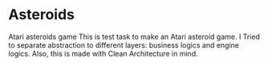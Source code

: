 # Asteroids
Atari asteroids game
This is test task to make an Atari asteroid game. 
I Tried to separate abstraction to different layers: business logics and engine logics. Also, this is made with Clean Architecture in mind.
